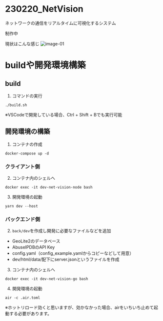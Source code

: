 # 230220_NetVision
ネットワークの通信をリアルタイムに可視化するシステム

制作中

現状はこんな感じ
![image-01](https://github.com/fum1h1to/230220_NetVision/blob/readme-images/md_images/image-01.png?raw=true)

# buildや開発環境構築
## build
1. コマンドの実行
  ```
  ./build.sh
  ```

※VSCodeで開発している場合、Ctrl + Shift + Bでも実行可能

## 開発環境の構築
1. コンテナの作成
  ```
  docker-compose up -d
  ```

### クライアント側
2. コンテナ内のシェルへ
  ```
  docker exec -it dev-net-vision-node bash
  ```

3. 開発環境の起動
  ```
  yarn dev --host
  ```

### バックエンド側
2. ```back/dev```を作成し開発に必要なファイルなどを追加
  - GeoLite2のデータベース
  - AbuseIPDBのAPI Key
  - config.yaml（config_example.yamlからコピーなどして用意）
  - dev/html/data/配下にserver.jsonというファイルを作成

3. コンテナ内のシェルへ
  ```
  docker exec -it dev-net-vision-go bash
  ```

4. 開発環境の起動
  ```
  air -c .air.toml
  ```

※ホットリロード効くと思いますが、効かなかった場合、airをいちいち止めて起動する必要があります。